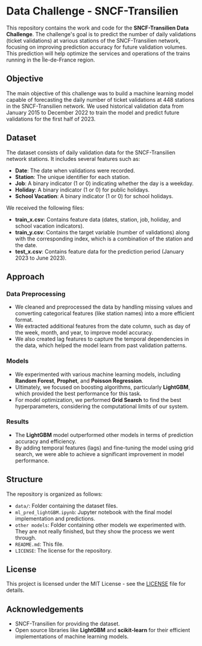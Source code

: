 # Data Challenge - SNCF-Transilien

This repository contains the work and code for the **SNCF-Transilien Data Challenge**. The challenge's goal is to predict the number of daily validations (ticket validations) at various stations of the SNCF-Transilien network, focusing on improving prediction accuracy for future validation volumes. This prediction will help optimize the services and operations of the trains running in the Île-de-France region.

## Objective
The main objective of this challenge was to build a machine learning model capable of forecasting the daily number of ticket validations at 448 stations in the SNCF-Transilien network. We used historical validation data from January 2015 to December 2022 to train the model and predict future validations for the first half of 2023.

## Dataset
The dataset consists of daily validation data for the SNCF-Transilien network stations. It includes several features such as:
- **Date**: The date when validations were recorded.
- **Station**: The unique identifier for each station.
- **Job**: A binary indicator (1 or 0) indicating whether the day is a weekday.
- **Holiday**: A binary indicator (1 or 0) for public holidays.
- **School Vacation**: A binary indicator (1 or 0) for school holidays.

We received the following files:
- **train_x.csv**: Contains feature data (dates, station, job, holiday, and school vacation indicators).
- **train_y.csv**: Contains the target variable (number of validations) along with the corresponding index, which is a combination of the station and the date.
- **test_x.csv**: Contains feature data for the prediction period (January 2023 to June 2023).

## Approach

### Data Preprocessing
- We cleaned and preprocessed the data by handling missing values and converting categorical features (like station names) into a more efficient format.
- We extracted additional features from the date column, such as day of the week, month, and year, to improve model accuracy.
- We also created lag features to capture the temporal dependencies in the data, which helped the model learn from past validation patterns.

### Models
- We experimented with various machine learning models, including **Random Forest**, **Prophet**, and **Poisson Regression**.
- Ultimately, we focused on boosting algorithms, particularly **LightGBM**, which provided the best performance for this task.
- For model optimization, we performed **Grid Search** to find the best hyperparameters, considering the computational limits of our system.

### Results
- The **LightGBM** model outperformed other models in terms of prediction accuracy and efficiency.
- By adding temporal features (lags) and fine-tuning the model using grid search, we were able to achieve a significant improvement in model performance.

## Structure
The repository is organized as follows:
- `data/`: Folder containing the dataset files.
- `ml_pred_lightGBM.ipynb`: Jupyter notebook with the final model implementation and predictions.
- `other models`: Folder containing other models we experimented with. They are not really finished, but they show the process we went through.
- `README.md`: This file.
- `LICENSE`: The license for the repository.

## License
This project is licensed under the MIT License - see the [LICENSE](LICENSE) file for details.

## Acknowledgements
- SNCF-Transilien for providing the dataset.
- Open source libraries like **LightGBM** and **scikit-learn** for their efficient implementations of machine learning models.
